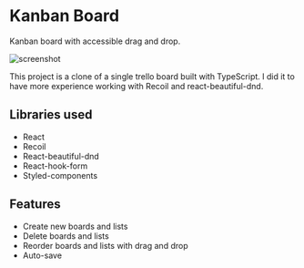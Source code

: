 # Kanban Board
Kanban board with accessible drag and drop.

![screenshot](https://user-images.githubusercontent.com/95117711/183591742-5fe2a10a-b957-4bf4-aa74-152ca45e5bd0.png)

This project is a clone of a single trello board built with TypeScript. I did it to have more experience working with Recoil and react-beautiful-dnd.


## Libraries used
* React
* Recoil
* React-beautiful-dnd
* React-hook-form
* Styled-components

## Features
* Create new boards and lists
* Delete boards and lists
* Reorder boards and lists with drag and drop
* Auto-save
